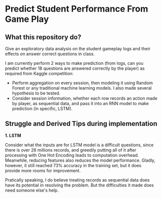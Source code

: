 # Predict Student Performance From Game Play

## What this repository do?

Give an exploratory data analysis on the student gameplay logs and their effects on answer correct questions in class.

I am currently perform 2 ways to make prediction (from logs, can you predict whether 18 questions are answered correctly by the player) as required from Kaggle competition:

- Perform aggregation on every session, then modeling it using Random Forest or any traditional machine learning models. I also made several hypothesis to be tested.
- Consider session information, whether each row records an action made by player, as sequential data, and pass it into an RNN model to make prediction (in specific, LSTM).

## Struggle and Derived Tips during implementation

**1. LSTM**

Consider what the inputs are for LSTM model is a difficult questions, since there is over 26 millions records, and greedily putting all of it after processing with One Hot Encoding leads to computation overhead. Meanwhile, reducing features also reduces the model performance. Gladly, however, it still reached 73% accuracy in the training set, but it does provide more rooms for improvement.

Pratically speaking, I do believe treating records as sequential data does have its potential in resolving the problem. But the difficulties it made does need someone else's help.